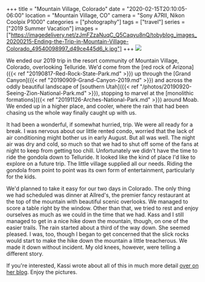 +++
title = "Mountain Village, Colorado"
date = "2020-02-15T20:10:05-06:00"
location = "Mountain Village, CO"
camera = "Sony A7RII, Nikon Coolpix P1000"
categories = ["photography"]
tags = ["travel"]
series = ["2019 Summer Vacation"]
images = ["https://imagedelivery.net/zJmFZzaNuqC_Q5Caqyu8nQ/tobyblog_images_20200215-Ending-the-Trip-in-Mountain-Village-Colorado_49540098997_d49ce445d6_k.jpg"]
+++
![](https://imagedelivery.net/zJmFZzaNuqC_Q5Caqyu8nQ/tobyblog_images_20200215-Ending-the-Trip-in-Mountain-Village-Colorado_49540098997_d49ce445d6_k.jpg/fit=scale-down,w=780,sharpen=1,f=auto,q=0.9,slow-connection-quality=0.3)
<!--more-->

We ended our 2019 trip in the resort community of Mountain Village, Colorado, overlooking Telluride. We'd come from the [red rock of Arizona]({{< ref "20190817-Red-Rock-State-Park.md" >}}) up through the [Grand Canyon]({{< ref "20190909-Grand-Canyon-2019.md" >}}) and across the oddly beautiful landscape of [southern Utah]({{< ref "/photos/20190920-Seeing-Zion-National-Park.md" >}}), stopping to marvel at the [monolithic formations]({{< ref "20191126-Arches-National-Park.md" >}}) around Moab. We ended up in a higher place, and cooler, where the rain that had been chasing us the whole way finally caught up with us. 

It had been a wonderful, if somewhat hurried, trip. We were all ready for a break. I was nervous about our little rented condo, worried that the lack of air conditioning might bother us in early August. But all was well. The night air was dry and cold, so much so that we had to shut off some of the fans at night to keep from getting too chill. Unfortunately we didn't have the time to ride the gondola down to Telluride. It looked like the kind of place I'd like to explore on a future trip. The little village supplied all our needs. Riding the gondola from point to point was its own form of entertainment, particularly for the kids. 

We'd planned to take it easy for our two days in Colorado. The only thing we had scheduled was dinner at Allred's, the premier fancy restaurant at the top of the mountain with beautiful scenic overlooks. We managed to score a table right by the window. Other than that, we tried to rest and enjoy ourselves as much as we could in the time that we had. Kass and I still managed to get in a nice hike down the mountain, though, on one of the easier trails. The rain started about a third of the way down. She seemed pleased. I was, too, though I began to get concerned that the slick rocks would start to make the hike down the mountain a little treacherous. We made it down without incident. My old knees, however, were telling a different story.

If you're interested, Kassi wrote about all of this in much more detail [over on her blog](https://kassiblogtoo.blogspot.com/2019/09/2019-marks-family-vacation-part-v.html). Enjoy the pictures.

<div id="mygallery">
		<a class="swipebox" href="https://imagedelivery.net/zJmFZzaNuqC_Q5Caqyu8nQ/tobyblog_images_20200215-Ending-the-Trip-in-Mountain-Village-Colorado_49540108012_d57019241b_k.jpg/fit=scale-down,w=1024,sharpen=1,f=auto,q=0.9,slow-connection-quality=0.3">
			    <img alt="" src="https://imagedelivery.net/zJmFZzaNuqC_Q5Caqyu8nQ/tobyblog_images_20200215-Ending-the-Trip-in-Mountain-Village-Colorado_49540108012_d57019241b_k.jpg/fit=scale-down,w=365,sharpen=1,f=auto,q=0.9,slow-connection-quality=0.3"></a>
		<a class="swipebox" href="https://imagedelivery.net/zJmFZzaNuqC_Q5Caqyu8nQ/tobyblog_images_20200215-Ending-the-Trip-in-Mountain-Village-Colorado_49540053127_a006c34f4d_k.jpg/fit=scale-down,w=1024,sharpen=1,f=auto,q=0.9,slow-connection-quality=0.3">
			    <img alt="" src="https://imagedelivery.net/zJmFZzaNuqC_Q5Caqyu8nQ/tobyblog_images_20200215-Ending-the-Trip-in-Mountain-Village-Colorado_49540053127_a006c34f4d_k.jpg/fit=scale-down,w=365,sharpen=1,f=auto,q=0.9,slow-connection-quality=0.3"></a>
		<a class="swipebox" href="https://imagedelivery.net/zJmFZzaNuqC_Q5Caqyu8nQ/tobyblog_images_20200215-Ending-the-Trip-in-Mountain-Village-Colorado_49540092682_ece3850496_k.jpg/fit=scale-down,w=1024,sharpen=1,f=auto,q=0.9,slow-connection-quality=0.3">
			    <img alt="" src="https://imagedelivery.net/zJmFZzaNuqC_Q5Caqyu8nQ/tobyblog_images_20200215-Ending-the-Trip-in-Mountain-Village-Colorado_49540092682_ece3850496_k.jpg/fit=scale-down,w=365,sharpen=1,f=auto,q=0.9,slow-connection-quality=0.3"></a>
		<a class="swipebox" href="https://imagedelivery.net/zJmFZzaNuqC_Q5Caqyu8nQ/tobyblog_images_20200215-Ending-the-Trip-in-Mountain-Village-Colorado_49540091252_a83224de2b_k.jpg/fit=scale-down,w=1024,sharpen=1,f=auto,q=0.9,slow-connection-quality=0.3">
			    <img alt="" src="https://imagedelivery.net/zJmFZzaNuqC_Q5Caqyu8nQ/tobyblog_images_20200215-Ending-the-Trip-in-Mountain-Village-Colorado_49540091252_a83224de2b_k.jpg/fit=scale-down,w=365,sharpen=1,f=auto,q=0.9,slow-connection-quality=0.3"></a>
		<a class="swipebox" href="https://imagedelivery.net/zJmFZzaNuqC_Q5Caqyu8nQ/tobyblog_images_20200215-Ending-the-Trip-in-Mountain-Village-Colorado_49539849056_331ceecf63_k.jpg/fit=scale-down,w=1024,sharpen=1,f=auto,q=0.9,slow-connection-quality=0.3">
			    <img alt="" src="https://imagedelivery.net/zJmFZzaNuqC_Q5Caqyu8nQ/tobyblog_images_20200215-Ending-the-Trip-in-Mountain-Village-Colorado_49539849056_331ceecf63_k.jpg/fit=scale-down,w=365,sharpen=1,f=auto,q=0.9,slow-connection-quality=0.3"></a>
		<a class="swipebox" href="https://imagedelivery.net/zJmFZzaNuqC_Q5Caqyu8nQ/tobyblog_images_20200215-Ending-the-Trip-in-Mountain-Village-Colorado_49539377353_7f97623171_k.jpg/fit=scale-down,w=1024,sharpen=1,f=auto,q=0.9,slow-connection-quality=0.3">
			    <img alt="" src="https://imagedelivery.net/zJmFZzaNuqC_Q5Caqyu8nQ/tobyblog_images_20200215-Ending-the-Trip-in-Mountain-Village-Colorado_49539377353_7f97623171_k.jpg/fit=scale-down,w=365,sharpen=1,f=auto,q=0.9,slow-connection-quality=0.3"></a>
		<a class="swipebox" href="https://imagedelivery.net/zJmFZzaNuqC_Q5Caqyu8nQ/tobyblog_images_20200215-Ending-the-Trip-in-Mountain-Village-Colorado_49539874706_98232a54e1_k.jpg/fit=scale-down,w=1024,sharpen=1,f=auto,q=0.9,slow-connection-quality=0.3">
			    <img alt="" src="https://imagedelivery.net/zJmFZzaNuqC_Q5Caqyu8nQ/tobyblog_images_20200215-Ending-the-Trip-in-Mountain-Village-Colorado_49539874706_98232a54e1_k.jpg/fit=scale-down,w=365,sharpen=1,f=auto,q=0.9,slow-connection-quality=0.3"></a>
		<a class="swipebox" href="https://imagedelivery.net/zJmFZzaNuqC_Q5Caqyu8nQ/tobyblog_images_20200215-Ending-the-Trip-in-Mountain-Village-Colorado_49540089257_e0281de828_k.jpg/fit=scale-down,w=1024,sharpen=1,f=auto,q=0.9,slow-connection-quality=0.3">
			    <img alt="" src="https://imagedelivery.net/zJmFZzaNuqC_Q5Caqyu8nQ/tobyblog_images_20200215-Ending-the-Trip-in-Mountain-Village-Colorado_49540089257_e0281de828_k.jpg/fit=scale-down,w=365,sharpen=1,f=auto,q=0.9,slow-connection-quality=0.3"></a>
		<a class="swipebox" href="https://imagedelivery.net/zJmFZzaNuqC_Q5Caqyu8nQ/tobyblog_images_20200215-Ending-the-Trip-in-Mountain-Village-Colorado_49539851346_c061f18470_k.jpg/fit=scale-down,w=1024,sharpen=1,f=auto,q=0.9,slow-connection-quality=0.3">
			    <img alt="" src="https://imagedelivery.net/zJmFZzaNuqC_Q5Caqyu8nQ/tobyblog_images_20200215-Ending-the-Trip-in-Mountain-Village-Colorado_49539851346_c061f18470_k.jpg/fit=scale-down,w=365,sharpen=1,f=auto,q=0.9,slow-connection-quality=0.3"></a>
		<a class="swipebox" href="https://imagedelivery.net/zJmFZzaNuqC_Q5Caqyu8nQ/tobyblog_images_20200215-Ending-the-Trip-in-Mountain-Village-Colorado_49539860091_03aaacece8_k.jpg/fit=scale-down,w=1024,sharpen=1,f=auto,q=0.9,slow-connection-quality=0.3">
			    <img alt="" src="https://imagedelivery.net/zJmFZzaNuqC_Q5Caqyu8nQ/tobyblog_images_20200215-Ending-the-Trip-in-Mountain-Village-Colorado_49539860091_03aaacece8_k.jpg/fit=scale-down,w=365,sharpen=1,f=auto,q=0.9,slow-connection-quality=0.3"></a>
		<a class="swipebox" href="https://imagedelivery.net/zJmFZzaNuqC_Q5Caqyu8nQ/tobyblog_images_20200215-Ending-the-Trip-in-Mountain-Village-Colorado_49540059927_26247e0145_k.jpg/fit=scale-down,w=1024,sharpen=1,f=auto,q=0.9,slow-connection-quality=0.3">
			    <img alt="" src="https://imagedelivery.net/zJmFZzaNuqC_Q5Caqyu8nQ/tobyblog_images_20200215-Ending-the-Trip-in-Mountain-Village-Colorado_49540059927_26247e0145_k.jpg/fit=scale-down,w=365,sharpen=1,f=auto,q=0.9,slow-connection-quality=0.3"></a>
		<a class="swipebox" href="https://imagedelivery.net/zJmFZzaNuqC_Q5Caqyu8nQ/tobyblog_images_20200215-Ending-the-Trip-in-Mountain-Village-Colorado_49540086717_cbf249cd83_k.jpg/fit=scale-down,w=1024,sharpen=1,f=auto,q=0.9,slow-connection-quality=0.3">
			    <img alt="" src="https://imagedelivery.net/zJmFZzaNuqC_Q5Caqyu8nQ/tobyblog_images_20200215-Ending-the-Trip-in-Mountain-Village-Colorado_49540086717_cbf249cd83_k.jpg/fit=scale-down,w=365,sharpen=1,f=auto,q=0.9,slow-connection-quality=0.3"></a>
		<a class="swipebox" href="https://imagedelivery.net/zJmFZzaNuqC_Q5Caqyu8nQ/tobyblog_images_20200215-Ending-the-Trip-in-Mountain-Village-Colorado_49540055137_e6aa0a1649_k.jpg/fit=scale-down,w=1024,sharpen=1,f=auto,q=0.9,slow-connection-quality=0.3">
			    <img alt="" src="https://imagedelivery.net/zJmFZzaNuqC_Q5Caqyu8nQ/tobyblog_images_20200215-Ending-the-Trip-in-Mountain-Village-Colorado_49540055137_e6aa0a1649_k.jpg/fit=scale-down,w=365,sharpen=1,f=auto,q=0.9,slow-connection-quality=0.3"></a>
		<a class="swipebox" href="https://imagedelivery.net/zJmFZzaNuqC_Q5Caqyu8nQ/tobyblog_images_20200215-Ending-the-Trip-in-Mountain-Village-Colorado_49539837396_be85d6a0da_k.jpg/fit=scale-down,w=1024,sharpen=1,f=auto,q=0.9,slow-connection-quality=0.3">
			    <img alt="" src="https://imagedelivery.net/zJmFZzaNuqC_Q5Caqyu8nQ/tobyblog_images_20200215-Ending-the-Trip-in-Mountain-Village-Colorado_49539837396_be85d6a0da_k.jpg/fit=scale-down,w=365,sharpen=1,f=auto,q=0.9,slow-connection-quality=0.3"></a>
		<a class="swipebox" href="https://imagedelivery.net/zJmFZzaNuqC_Q5Caqyu8nQ/tobyblog_images_20200215-Ending-the-Trip-in-Mountain-Village-Colorado_49539850361_56a01fc478_k.jpg/fit=scale-down,w=1024,sharpen=1,f=auto,q=0.9,slow-connection-quality=0.3">
			    <img alt="" src="https://imagedelivery.net/zJmFZzaNuqC_Q5Caqyu8nQ/tobyblog_images_20200215-Ending-the-Trip-in-Mountain-Village-Colorado_49539850361_56a01fc478_k.jpg/fit=scale-down,w=365,sharpen=1,f=auto,q=0.9,slow-connection-quality=0.3"></a>
		<a class="swipebox" href="https://imagedelivery.net/zJmFZzaNuqC_Q5Caqyu8nQ/tobyblog_images_20200215-Ending-the-Trip-in-Mountain-Village-Colorado_49539834026_3354880e8e_k.jpg/fit=scale-down,w=1024,sharpen=1,f=auto,q=0.9,slow-connection-quality=0.3">
			    <img alt="" src="https://imagedelivery.net/zJmFZzaNuqC_Q5Caqyu8nQ/tobyblog_images_20200215-Ending-the-Trip-in-Mountain-Village-Colorado_49539834026_3354880e8e_k.jpg/fit=scale-down,w=365,sharpen=1,f=auto,q=0.9,slow-connection-quality=0.3"></a>
		<a class="swipebox" href="https://imagedelivery.net/zJmFZzaNuqC_Q5Caqyu8nQ/tobyblog_images_20200215-Ending-the-Trip-in-Mountain-Village-Colorado_49539360853_09a13e0a66_k.jpg/fit=scale-down,w=1024,sharpen=1,f=auto,q=0.9,slow-connection-quality=0.3">
			    <img alt="" src="https://imagedelivery.net/zJmFZzaNuqC_Q5Caqyu8nQ/tobyblog_images_20200215-Ending-the-Trip-in-Mountain-Village-Colorado_49539360853_09a13e0a66_k.jpg/fit=scale-down,w=365,sharpen=1,f=auto,q=0.9,slow-connection-quality=0.3"></a>
		<a class="swipebox" href="https://imagedelivery.net/zJmFZzaNuqC_Q5Caqyu8nQ/tobyblog_images_20200215-Ending-the-Trip-in-Mountain-Village-Colorado_49539379413_9a960385b4_k.jpg/fit=scale-down,w=1024,sharpen=1,f=auto,q=0.9,slow-connection-quality=0.3">
			    <img alt="" src="https://imagedelivery.net/zJmFZzaNuqC_Q5Caqyu8nQ/tobyblog_images_20200215-Ending-the-Trip-in-Mountain-Village-Colorado_49539379413_9a960385b4_k.jpg/fit=scale-down,w=365,sharpen=1,f=auto,q=0.9,slow-connection-quality=0.3"></a>
		<a class="swipebox" href="https://imagedelivery.net/zJmFZzaNuqC_Q5Caqyu8nQ/tobyblog_images_20200215-Ending-the-Trip-in-Mountain-Village-Colorado_49539350818_bbd3146204_k.jpg/fit=scale-down,w=1024,sharpen=1,f=auto,q=0.9,slow-connection-quality=0.3">
			    <img alt="" src="https://imagedelivery.net/zJmFZzaNuqC_Q5Caqyu8nQ/tobyblog_images_20200215-Ending-the-Trip-in-Mountain-Village-Colorado_49539350818_bbd3146204_k.jpg/fit=scale-down,w=365,sharpen=1,f=auto,q=0.9,slow-connection-quality=0.3"></a>
		<a class="swipebox" href="https://imagedelivery.net/zJmFZzaNuqC_Q5Caqyu8nQ/tobyblog_images_20200215-Ending-the-Trip-in-Mountain-Village-Colorado_49540076767_eabcd0b72d_k.jpg/fit=scale-down,w=1024,sharpen=1,f=auto,q=0.9,slow-connection-quality=0.3">
			    <img alt="" src="https://imagedelivery.net/zJmFZzaNuqC_Q5Caqyu8nQ/tobyblog_images_20200215-Ending-the-Trip-in-Mountain-Village-Colorado_49540076767_eabcd0b72d_k.jpg/fit=scale-down,w=365,sharpen=1,f=auto,q=0.9,slow-connection-quality=0.3"></a>
		<a class="swipebox" href="https://imagedelivery.net/zJmFZzaNuqC_Q5Caqyu8nQ/tobyblog_images_20200215-Ending-the-Trip-in-Mountain-Village-Colorado_49539364273_9ab239bcd8_k.jpg/fit=scale-down,w=1024,sharpen=1,f=auto,q=0.9,slow-connection-quality=0.3">
			    <img alt="" src="https://imagedelivery.net/zJmFZzaNuqC_Q5Caqyu8nQ/tobyblog_images_20200215-Ending-the-Trip-in-Mountain-Village-Colorado_49539364273_9ab239bcd8_k.jpg/fit=scale-down,w=365,sharpen=1,f=auto,q=0.9,slow-connection-quality=0.3"></a>
		<a class="swipebox" href="https://imagedelivery.net/zJmFZzaNuqC_Q5Caqyu8nQ/tobyblog_images_20200215-Ending-the-Trip-in-Mountain-Village-Colorado_49539864041_cf91c12d9c_k.jpg/fit=scale-down,w=1024,sharpen=1,f=auto,q=0.9,slow-connection-quality=0.3">
			    <img alt="" src="https://imagedelivery.net/zJmFZzaNuqC_Q5Caqyu8nQ/tobyblog_images_20200215-Ending-the-Trip-in-Mountain-Village-Colorado_49539864041_cf91c12d9c_k.jpg/fit=scale-down,w=365,sharpen=1,f=auto,q=0.9,slow-connection-quality=0.3"></a>
		<a class="swipebox" href="https://imagedelivery.net/zJmFZzaNuqC_Q5Caqyu8nQ/tobyblog_images_20200215-Ending-the-Trip-in-Mountain-Village-Colorado_49539385058_b5c68324ed_k.jpg/fit=scale-down,w=1024,sharpen=1,f=auto,q=0.9,slow-connection-quality=0.3">
			    <img alt="" src="https://imagedelivery.net/zJmFZzaNuqC_Q5Caqyu8nQ/tobyblog_images_20200215-Ending-the-Trip-in-Mountain-Village-Colorado_49539385058_b5c68324ed_k.jpg/fit=scale-down,w=365,sharpen=1,f=auto,q=0.9,slow-connection-quality=0.3"></a>
		<a class="swipebox" href="https://imagedelivery.net/zJmFZzaNuqC_Q5Caqyu8nQ/tobyblog_images_20200215-Ending-the-Trip-in-Mountain-Village-Colorado_49539880526_7974ae0228_k.jpg/fit=scale-down,w=1024,sharpen=1,f=auto,q=0.9,slow-connection-quality=0.3">
			    <img alt="" src="https://imagedelivery.net/zJmFZzaNuqC_Q5Caqyu8nQ/tobyblog_images_20200215-Ending-the-Trip-in-Mountain-Village-Colorado_49539880526_7974ae0228_k.jpg/fit=scale-down,w=365,sharpen=1,f=auto,q=0.9,slow-connection-quality=0.3"></a>
		<a class="swipebox" href="https://imagedelivery.net/zJmFZzaNuqC_Q5Caqyu8nQ/tobyblog_images_20200215-Ending-the-Trip-in-Mountain-Village-Colorado_49539373778_e8714c7cfc_k.jpg/fit=scale-down,w=1024,sharpen=1,f=auto,q=0.9,slow-connection-quality=0.3">
			    <img alt="" src="https://imagedelivery.net/zJmFZzaNuqC_Q5Caqyu8nQ/tobyblog_images_20200215-Ending-the-Trip-in-Mountain-Village-Colorado_49539373778_e8714c7cfc_k.jpg/fit=scale-down,w=365,sharpen=1,f=auto,q=0.9,slow-connection-quality=0.3"></a>
		<a class="swipebox" href="https://imagedelivery.net/zJmFZzaNuqC_Q5Caqyu8nQ/tobyblog_images_20200215-Ending-the-Trip-in-Mountain-Village-Colorado_49539861856_542273259b_k.jpg/fit=scale-down,w=1024,sharpen=1,f=auto,q=0.9,slow-connection-quality=0.3">
			    <img alt="" src="https://imagedelivery.net/zJmFZzaNuqC_Q5Caqyu8nQ/tobyblog_images_20200215-Ending-the-Trip-in-Mountain-Village-Colorado_49539861856_542273259b_k.jpg/fit=scale-down,w=365,sharpen=1,f=auto,q=0.9,slow-connection-quality=0.3"></a>
		<a class="swipebox" href="https://imagedelivery.net/zJmFZzaNuqC_Q5Caqyu8nQ/tobyblog_images_20200215-Ending-the-Trip-in-Mountain-Village-Colorado_49539331218_aa892a2f95_k.jpg/fit=scale-down,w=1024,sharpen=1,f=auto,q=0.9,slow-connection-quality=0.3">
			    <img alt="" src="https://imagedelivery.net/zJmFZzaNuqC_Q5Caqyu8nQ/tobyblog_images_20200215-Ending-the-Trip-in-Mountain-Village-Colorado_49539331218_aa892a2f95_k.jpg/fit=scale-down,w=365,sharpen=1,f=auto,q=0.9,slow-connection-quality=0.3"></a>
		<a class="swipebox" href="https://imagedelivery.net/zJmFZzaNuqC_Q5Caqyu8nQ/tobyblog_images_20200215-Ending-the-Trip-in-Mountain-Village-Colorado_49539381083_5ee2227973_k.jpg/fit=scale-down,w=1024,sharpen=1,f=auto,q=0.9,slow-connection-quality=0.3">
			    <img alt="" src="https://imagedelivery.net/zJmFZzaNuqC_Q5Caqyu8nQ/tobyblog_images_20200215-Ending-the-Trip-in-Mountain-Village-Colorado_49539381083_5ee2227973_k.jpg/fit=scale-down,w=365,sharpen=1,f=auto,q=0.9,slow-connection-quality=0.3"></a>
		<a class="swipebox" href="https://imagedelivery.net/zJmFZzaNuqC_Q5Caqyu8nQ/tobyblog_images_20200215-Ending-the-Trip-in-Mountain-Village-Colorado_49540068757_66201128ec_k.jpg/fit=scale-down,w=1024,sharpen=1,f=auto,q=0.9,slow-connection-quality=0.3">
			    <img alt="" src="https://imagedelivery.net/zJmFZzaNuqC_Q5Caqyu8nQ/tobyblog_images_20200215-Ending-the-Trip-in-Mountain-Village-Colorado_49540068757_66201128ec_k.jpg/fit=scale-down,w=365,sharpen=1,f=auto,q=0.9,slow-connection-quality=0.3"></a>
		<a class="swipebox" href="https://imagedelivery.net/zJmFZzaNuqC_Q5Caqyu8nQ/tobyblog_images_20200215-Ending-the-Trip-in-Mountain-Village-Colorado_49539349263_e07249e5d9_k.jpg/fit=scale-down,w=1024,sharpen=1,f=auto,q=0.9,slow-connection-quality=0.3">
			    <img alt="" src="https://imagedelivery.net/zJmFZzaNuqC_Q5Caqyu8nQ/tobyblog_images_20200215-Ending-the-Trip-in-Mountain-Village-Colorado_49539349263_e07249e5d9_k.jpg/fit=scale-down,w=365,sharpen=1,f=auto,q=0.9,slow-connection-quality=0.3"></a>
		<a class="swipebox" href="https://imagedelivery.net/zJmFZzaNuqC_Q5Caqyu8nQ/tobyblog_images_20200215-Ending-the-Trip-in-Mountain-Village-Colorado_49539850956_8155a814f2_k.jpg/fit=scale-down,w=1024,sharpen=1,f=auto,q=0.9,slow-connection-quality=0.3">
			    <img alt="" src="https://imagedelivery.net/zJmFZzaNuqC_Q5Caqyu8nQ/tobyblog_images_20200215-Ending-the-Trip-in-Mountain-Village-Colorado_49539850956_8155a814f2_k.jpg/fit=scale-down,w=365,sharpen=1,f=auto,q=0.9,slow-connection-quality=0.3"></a>
		<a class="swipebox" href="https://imagedelivery.net/zJmFZzaNuqC_Q5Caqyu8nQ/tobyblog_images_20200215-Ending-the-Trip-in-Mountain-Village-Colorado_49539841951_face8663fa_k.jpg/fit=scale-down,w=1024,sharpen=1,f=auto,q=0.9,slow-connection-quality=0.3">
			    <img alt="" src="https://imagedelivery.net/zJmFZzaNuqC_Q5Caqyu8nQ/tobyblog_images_20200215-Ending-the-Trip-in-Mountain-Village-Colorado_49539841951_face8663fa_k.jpg/fit=scale-down,w=365,sharpen=1,f=auto,q=0.9,slow-connection-quality=0.3"></a>
		<a class="swipebox" href="https://imagedelivery.net/zJmFZzaNuqC_Q5Caqyu8nQ/tobyblog_images_20200215-Ending-the-Trip-in-Mountain-Village-Colorado_49539349008_cb4cb544bf_k.jpg/fit=scale-down,w=1024,sharpen=1,f=auto,q=0.9,slow-connection-quality=0.3">
			    <img alt="" src="https://imagedelivery.net/zJmFZzaNuqC_Q5Caqyu8nQ/tobyblog_images_20200215-Ending-the-Trip-in-Mountain-Village-Colorado_49539349008_cb4cb544bf_k.jpg/fit=scale-down,w=365,sharpen=1,f=auto,q=0.9,slow-connection-quality=0.3"></a>
		<a class="swipebox" href="https://imagedelivery.net/zJmFZzaNuqC_Q5Caqyu8nQ/tobyblog_images_20200215-Ending-the-Trip-in-Mountain-Village-Colorado_49540107332_3e9262583e_k.jpg/fit=scale-down,w=1024,sharpen=1,f=auto,q=0.9,slow-connection-quality=0.3">
			    <img alt="" src="https://imagedelivery.net/zJmFZzaNuqC_Q5Caqyu8nQ/tobyblog_images_20200215-Ending-the-Trip-in-Mountain-Village-Colorado_49540107332_3e9262583e_k.jpg/fit=scale-down,w=365,sharpen=1,f=auto,q=0.9,slow-connection-quality=0.3"></a>
		<a class="swipebox" href="https://imagedelivery.net/zJmFZzaNuqC_Q5Caqyu8nQ/tobyblog_images_20200215-Ending-the-Trip-in-Mountain-Village-Colorado_49539867131_0276d77d3f_k.jpg/fit=scale-down,w=1024,sharpen=1,f=auto,q=0.9,slow-connection-quality=0.3">
			    <img alt="" src="https://imagedelivery.net/zJmFZzaNuqC_Q5Caqyu8nQ/tobyblog_images_20200215-Ending-the-Trip-in-Mountain-Village-Colorado_49539867131_0276d77d3f_k.jpg/fit=scale-down,w=365,sharpen=1,f=auto,q=0.9,slow-connection-quality=0.3"></a>
		<a class="swipebox" href="https://imagedelivery.net/zJmFZzaNuqC_Q5Caqyu8nQ/tobyblog_images_20200215-Ending-the-Trip-in-Mountain-Village-Colorado_49539344548_0181b10583_k.jpg/fit=scale-down,w=1024,sharpen=1,f=auto,q=0.9,slow-connection-quality=0.3">
			    <img alt="" src="https://imagedelivery.net/zJmFZzaNuqC_Q5Caqyu8nQ/tobyblog_images_20200215-Ending-the-Trip-in-Mountain-Village-Colorado_49539344548_0181b10583_k.jpg/fit=scale-down,w=365,sharpen=1,f=auto,q=0.9,slow-connection-quality=0.3"></a>
		<a class="swipebox" href="https://imagedelivery.net/zJmFZzaNuqC_Q5Caqyu8nQ/tobyblog_images_20200215-Ending-the-Trip-in-Mountain-Village-Colorado_49540106672_9366d6f78a_k.jpg/fit=scale-down,w=1024,sharpen=1,f=auto,q=0.9,slow-connection-quality=0.3">
			    <img alt="" src="https://imagedelivery.net/zJmFZzaNuqC_Q5Caqyu8nQ/tobyblog_images_20200215-Ending-the-Trip-in-Mountain-Village-Colorado_49540106672_9366d6f78a_k.jpg/fit=scale-down,w=365,sharpen=1,f=auto,q=0.9,slow-connection-quality=0.3"></a>
		<a class="swipebox" href="https://imagedelivery.net/zJmFZzaNuqC_Q5Caqyu8nQ/tobyblog_images_20200215-Ending-the-Trip-in-Mountain-Village-Colorado_49539380708_76e5ad77aa_k.jpg/fit=scale-down,w=1024,sharpen=1,f=auto,q=0.9,slow-connection-quality=0.3">
			    <img alt="" src="https://imagedelivery.net/zJmFZzaNuqC_Q5Caqyu8nQ/tobyblog_images_20200215-Ending-the-Trip-in-Mountain-Village-Colorado_49539380708_76e5ad77aa_k.jpg/fit=scale-down,w=365,sharpen=1,f=auto,q=0.9,slow-connection-quality=0.3"></a>
		<a class="swipebox" href="https://imagedelivery.net/zJmFZzaNuqC_Q5Caqyu8nQ/tobyblog_images_20200215-Ending-the-Trip-in-Mountain-Village-Colorado_49539832046_dab0ff992c_k.jpg/fit=scale-down,w=1024,sharpen=1,f=auto,q=0.9,slow-connection-quality=0.3">
			    <img alt="" src="https://imagedelivery.net/zJmFZzaNuqC_Q5Caqyu8nQ/tobyblog_images_20200215-Ending-the-Trip-in-Mountain-Village-Colorado_49539832046_dab0ff992c_k.jpg/fit=scale-down,w=365,sharpen=1,f=auto,q=0.9,slow-connection-quality=0.3"></a>
		<a class="swipebox" href="https://imagedelivery.net/zJmFZzaNuqC_Q5Caqyu8nQ/tobyblog_images_20200215-Ending-the-Trip-in-Mountain-Village-Colorado_49540100417_b1d98995bb_k.jpg/fit=scale-down,w=1024,sharpen=1,f=auto,q=0.9,slow-connection-quality=0.3">
			    <img alt="" src="https://imagedelivery.net/zJmFZzaNuqC_Q5Caqyu8nQ/tobyblog_images_20200215-Ending-the-Trip-in-Mountain-Village-Colorado_49540100417_b1d98995bb_k.jpg/fit=scale-down,w=365,sharpen=1,f=auto,q=0.9,slow-connection-quality=0.3"></a>
		<a class="swipebox" href="https://imagedelivery.net/zJmFZzaNuqC_Q5Caqyu8nQ/tobyblog_images_20200215-Ending-the-Trip-in-Mountain-Village-Colorado_49539335778_8a58c7cc29_k.jpg/fit=scale-down,w=1024,sharpen=1,f=auto,q=0.9,slow-connection-quality=0.3">
			    <img alt="" src="https://imagedelivery.net/zJmFZzaNuqC_Q5Caqyu8nQ/tobyblog_images_20200215-Ending-the-Trip-in-Mountain-Village-Colorado_49539335778_8a58c7cc29_k.jpg/fit=scale-down,w=365,sharpen=1,f=auto,q=0.9,slow-connection-quality=0.3"></a>
		<a class="swipebox" href="https://imagedelivery.net/zJmFZzaNuqC_Q5Caqyu8nQ/tobyblog_images_20200215-Ending-the-Trip-in-Mountain-Village-Colorado_49539334848_16251fd07b_k.jpg/fit=scale-down,w=1024,sharpen=1,f=auto,q=0.9,slow-connection-quality=0.3">
			    <img alt="" src="https://imagedelivery.net/zJmFZzaNuqC_Q5Caqyu8nQ/tobyblog_images_20200215-Ending-the-Trip-in-Mountain-Village-Colorado_49539334848_16251fd07b_k.jpg/fit=scale-down,w=365,sharpen=1,f=auto,q=0.9,slow-connection-quality=0.3"></a>
		<a class="swipebox" href="https://imagedelivery.net/zJmFZzaNuqC_Q5Caqyu8nQ/tobyblog_images_20200215-Ending-the-Trip-in-Mountain-Village-Colorado_49539865186_b685358f6c_k.jpg/fit=scale-down,w=1024,sharpen=1,f=auto,q=0.9,slow-connection-quality=0.3">
			    <img alt="" src="https://imagedelivery.net/zJmFZzaNuqC_Q5Caqyu8nQ/tobyblog_images_20200215-Ending-the-Trip-in-Mountain-Village-Colorado_49539865186_b685358f6c_k.jpg/fit=scale-down,w=365,sharpen=1,f=auto,q=0.9,slow-connection-quality=0.3"></a>
		<a class="swipebox" href="https://imagedelivery.net/zJmFZzaNuqC_Q5Caqyu8nQ/tobyblog_images_20200215-Ending-the-Trip-in-Mountain-Village-Colorado_49539822826_40a43ce6bc_k.jpg/fit=scale-down,w=1024,sharpen=1,f=auto,q=0.9,slow-connection-quality=0.3">
			    <img alt="" src="https://imagedelivery.net/zJmFZzaNuqC_Q5Caqyu8nQ/tobyblog_images_20200215-Ending-the-Trip-in-Mountain-Village-Colorado_49539822826_40a43ce6bc_k.jpg/fit=scale-down,w=365,sharpen=1,f=auto,q=0.9,slow-connection-quality=0.3"></a>
		<a class="swipebox" href="https://imagedelivery.net/zJmFZzaNuqC_Q5Caqyu8nQ/tobyblog_images_20200215-Ending-the-Trip-in-Mountain-Village-Colorado_49539362048_c457c16508_k.jpg/fit=scale-down,w=1024,sharpen=1,f=auto,q=0.9,slow-connection-quality=0.3">
			    <img alt="" src="https://imagedelivery.net/zJmFZzaNuqC_Q5Caqyu8nQ/tobyblog_images_20200215-Ending-the-Trip-in-Mountain-Village-Colorado_49539362048_c457c16508_k.jpg/fit=scale-down,w=365,sharpen=1,f=auto,q=0.9,slow-connection-quality=0.3"></a>
		<a class="swipebox" href="https://imagedelivery.net/zJmFZzaNuqC_Q5Caqyu8nQ/tobyblog_images_20200215-Ending-the-Trip-in-Mountain-Village-Colorado_49539332533_1adbf805e0_k.jpg/fit=scale-down,w=1024,sharpen=1,f=auto,q=0.9,slow-connection-quality=0.3">
			    <img alt="" src="https://imagedelivery.net/zJmFZzaNuqC_Q5Caqyu8nQ/tobyblog_images_20200215-Ending-the-Trip-in-Mountain-Village-Colorado_49539332533_1adbf805e0_k.jpg/fit=scale-down,w=365,sharpen=1,f=auto,q=0.9,slow-connection-quality=0.3"></a>
		<a class="swipebox" href="https://imagedelivery.net/zJmFZzaNuqC_Q5Caqyu8nQ/tobyblog_images_20200215-Ending-the-Trip-in-Mountain-Village-Colorado_49539856971_a2e5d59733_k.jpg/fit=scale-down,w=1024,sharpen=1,f=auto,q=0.9,slow-connection-quality=0.3">
			    <img alt="" src="https://imagedelivery.net/zJmFZzaNuqC_Q5Caqyu8nQ/tobyblog_images_20200215-Ending-the-Trip-in-Mountain-Village-Colorado_49539856971_a2e5d59733_k.jpg/fit=scale-down,w=365,sharpen=1,f=auto,q=0.9,slow-connection-quality=0.3"></a>
		<a class="swipebox" href="https://imagedelivery.net/zJmFZzaNuqC_Q5Caqyu8nQ/tobyblog_images_20200215-Ending-the-Trip-in-Mountain-Village-Colorado_49540087657_b2e4b76614_k.jpg/fit=scale-down,w=1024,sharpen=1,f=auto,q=0.9,slow-connection-quality=0.3">
			    <img alt="" src="https://imagedelivery.net/zJmFZzaNuqC_Q5Caqyu8nQ/tobyblog_images_20200215-Ending-the-Trip-in-Mountain-Village-Colorado_49540087657_b2e4b76614_k.jpg/fit=scale-down,w=365,sharpen=1,f=auto,q=0.9,slow-connection-quality=0.3"></a>
		<a class="swipebox" href="https://imagedelivery.net/zJmFZzaNuqC_Q5Caqyu8nQ/tobyblog_images_20200215-Ending-the-Trip-in-Mountain-Village-Colorado_49539378793_bbc57dbe9d_k.jpg/fit=scale-down,w=1024,sharpen=1,f=auto,q=0.9,slow-connection-quality=0.3">
			    <img alt="" src="https://imagedelivery.net/zJmFZzaNuqC_Q5Caqyu8nQ/tobyblog_images_20200215-Ending-the-Trip-in-Mountain-Village-Colorado_49539378793_bbc57dbe9d_k.jpg/fit=scale-down,w=365,sharpen=1,f=auto,q=0.9,slow-connection-quality=0.3"></a>
		<a class="swipebox" href="https://imagedelivery.net/zJmFZzaNuqC_Q5Caqyu8nQ/tobyblog_images_20200215-Ending-the-Trip-in-Mountain-Village-Colorado_49539365318_ee78489300_k.jpg/fit=scale-down,w=1024,sharpen=1,f=auto,q=0.9,slow-connection-quality=0.3">
			    <img alt="" src="https://imagedelivery.net/zJmFZzaNuqC_Q5Caqyu8nQ/tobyblog_images_20200215-Ending-the-Trip-in-Mountain-Village-Colorado_49539365318_ee78489300_k.jpg/fit=scale-down,w=365,sharpen=1,f=auto,q=0.9,slow-connection-quality=0.3"></a>
		<a class="swipebox" href="https://imagedelivery.net/zJmFZzaNuqC_Q5Caqyu8nQ/tobyblog_images_20200215-Ending-the-Trip-in-Mountain-Village-Colorado_49539353908_7c395bf58a_k.jpg/fit=scale-down,w=1024,sharpen=1,f=auto,q=0.9,slow-connection-quality=0.3">
			    <img alt="" src="https://imagedelivery.net/zJmFZzaNuqC_Q5Caqyu8nQ/tobyblog_images_20200215-Ending-the-Trip-in-Mountain-Village-Colorado_49539353908_7c395bf58a_k.jpg/fit=scale-down,w=365,sharpen=1,f=auto,q=0.9,slow-connection-quality=0.3"></a>
		<a class="swipebox" href="https://imagedelivery.net/zJmFZzaNuqC_Q5Caqyu8nQ/tobyblog_images_20200215-Ending-the-Trip-in-Mountain-Village-Colorado_49539847156_c0ee926882_k.jpg/fit=scale-down,w=1024,sharpen=1,f=auto,q=0.9,slow-connection-quality=0.3">
			    <img alt="" src="https://imagedelivery.net/zJmFZzaNuqC_Q5Caqyu8nQ/tobyblog_images_20200215-Ending-the-Trip-in-Mountain-Village-Colorado_49539847156_c0ee926882_k.jpg/fit=scale-down,w=365,sharpen=1,f=auto,q=0.9,slow-connection-quality=0.3"></a>
		<a class="swipebox" href="https://imagedelivery.net/zJmFZzaNuqC_Q5Caqyu8nQ/tobyblog_images_20200215-Ending-the-Trip-in-Mountain-Village-Colorado_49540077167_ad409eb0f6_k.jpg/fit=scale-down,w=1024,sharpen=1,f=auto,q=0.9,slow-connection-quality=0.3">
			    <img alt="" src="https://imagedelivery.net/zJmFZzaNuqC_Q5Caqyu8nQ/tobyblog_images_20200215-Ending-the-Trip-in-Mountain-Village-Colorado_49540077167_ad409eb0f6_k.jpg/fit=scale-down,w=365,sharpen=1,f=auto,q=0.9,slow-connection-quality=0.3"></a>
		<a class="swipebox" href="https://imagedelivery.net/zJmFZzaNuqC_Q5Caqyu8nQ/tobyblog_images_20200215-Ending-the-Trip-in-Mountain-Village-Colorado_49539359043_5772580cc3_k.jpg/fit=scale-down,w=1024,sharpen=1,f=auto,q=0.9,slow-connection-quality=0.3">
			    <img alt="" src="https://imagedelivery.net/zJmFZzaNuqC_Q5Caqyu8nQ/tobyblog_images_20200215-Ending-the-Trip-in-Mountain-Village-Colorado_49539359043_5772580cc3_k.jpg/fit=scale-down,w=365,sharpen=1,f=auto,q=0.9,slow-connection-quality=0.3"></a>
		<a class="swipebox" href="https://imagedelivery.net/zJmFZzaNuqC_Q5Caqyu8nQ/tobyblog_images_20200215-Ending-the-Trip-in-Mountain-Village-Colorado_49539855576_14faafbc49_k.jpg/fit=scale-down,w=1024,sharpen=1,f=auto,q=0.9,slow-connection-quality=0.3">
			    <img alt="" src="https://imagedelivery.net/zJmFZzaNuqC_Q5Caqyu8nQ/tobyblog_images_20200215-Ending-the-Trip-in-Mountain-Village-Colorado_49539855576_14faafbc49_k.jpg/fit=scale-down,w=365,sharpen=1,f=auto,q=0.9,slow-connection-quality=0.3"></a>
		<a class="swipebox" href="https://imagedelivery.net/zJmFZzaNuqC_Q5Caqyu8nQ/tobyblog_images_20200215-Ending-the-Trip-in-Mountain-Village-Colorado_49539336913_c3cb8a067f_k.jpg/fit=scale-down,w=1024,sharpen=1,f=auto,q=0.9,slow-connection-quality=0.3">
			    <img alt="" src="https://imagedelivery.net/zJmFZzaNuqC_Q5Caqyu8nQ/tobyblog_images_20200215-Ending-the-Trip-in-Mountain-Village-Colorado_49539336913_c3cb8a067f_k.jpg/fit=scale-down,w=365,sharpen=1,f=auto,q=0.9,slow-connection-quality=0.3"></a>
		<a class="swipebox" href="https://imagedelivery.net/zJmFZzaNuqC_Q5Caqyu8nQ/tobyblog_images_20200215-Ending-the-Trip-in-Mountain-Village-Colorado_49540066072_444cc28c4c_k.jpg/fit=scale-down,w=1024,sharpen=1,f=auto,q=0.9,slow-connection-quality=0.3">
			    <img alt="" src="https://imagedelivery.net/zJmFZzaNuqC_Q5Caqyu8nQ/tobyblog_images_20200215-Ending-the-Trip-in-Mountain-Village-Colorado_49540066072_444cc28c4c_k.jpg/fit=scale-down,w=365,sharpen=1,f=auto,q=0.9,slow-connection-quality=0.3"></a>
		<a class="swipebox" href="https://imagedelivery.net/zJmFZzaNuqC_Q5Caqyu8nQ/tobyblog_images_20200215-Ending-the-Trip-in-Mountain-Village-Colorado_49539369248_42d0c82cbb_k.jpg/fit=scale-down,w=1024,sharpen=1,f=auto,q=0.9,slow-connection-quality=0.3">
			    <img alt="" src="https://imagedelivery.net/zJmFZzaNuqC_Q5Caqyu8nQ/tobyblog_images_20200215-Ending-the-Trip-in-Mountain-Village-Colorado_49539369248_42d0c82cbb_k.jpg/fit=scale-down,w=365,sharpen=1,f=auto,q=0.9,slow-connection-quality=0.3"></a>
		<a class="swipebox" href="https://imagedelivery.net/zJmFZzaNuqC_Q5Caqyu8nQ/tobyblog_images_20200215-Ending-the-Trip-in-Mountain-Village-Colorado_49540063682_abed739058_k.jpg/fit=scale-down,w=1024,sharpen=1,f=auto,q=0.9,slow-connection-quality=0.3">
			    <img alt="" src="https://imagedelivery.net/zJmFZzaNuqC_Q5Caqyu8nQ/tobyblog_images_20200215-Ending-the-Trip-in-Mountain-Village-Colorado_49540063682_abed739058_k.jpg/fit=scale-down,w=365,sharpen=1,f=auto,q=0.9,slow-connection-quality=0.3"></a>
		<a class="swipebox" href="https://imagedelivery.net/zJmFZzaNuqC_Q5Caqyu8nQ/tobyblog_images_20200215-Ending-the-Trip-in-Mountain-Village-Colorado_49540095392_0c3e70798f_k.jpg/fit=scale-down,w=1024,sharpen=1,f=auto,q=0.9,slow-connection-quality=0.3">
			    <img alt="" src="https://imagedelivery.net/zJmFZzaNuqC_Q5Caqyu8nQ/tobyblog_images_20200215-Ending-the-Trip-in-Mountain-Village-Colorado_49540095392_0c3e70798f_k.jpg/fit=scale-down,w=365,sharpen=1,f=auto,q=0.9,slow-connection-quality=0.3"></a>
		<a class="swipebox" href="https://imagedelivery.net/zJmFZzaNuqC_Q5Caqyu8nQ/tobyblog_images_20200215-Ending-the-Trip-in-Mountain-Village-Colorado_49540056137_a8e9880403_k.jpg/fit=scale-down,w=1024,sharpen=1,f=auto,q=0.9,slow-connection-quality=0.3">
			    <img alt="" src="https://imagedelivery.net/zJmFZzaNuqC_Q5Caqyu8nQ/tobyblog_images_20200215-Ending-the-Trip-in-Mountain-Village-Colorado_49540056137_a8e9880403_k.jpg/fit=scale-down,w=365,sharpen=1,f=auto,q=0.9,slow-connection-quality=0.3"></a>
		<a class="swipebox" href="https://imagedelivery.net/zJmFZzaNuqC_Q5Caqyu8nQ/tobyblog_images_20200215-Ending-the-Trip-in-Mountain-Village-Colorado_49539346473_73131a29ca_k.jpg/fit=scale-down,w=1024,sharpen=1,f=auto,q=0.9,slow-connection-quality=0.3">
			    <img alt="" src="https://imagedelivery.net/zJmFZzaNuqC_Q5Caqyu8nQ/tobyblog_images_20200215-Ending-the-Trip-in-Mountain-Village-Colorado_49539346473_73131a29ca_k.jpg/fit=scale-down,w=365,sharpen=1,f=auto,q=0.9,slow-connection-quality=0.3"></a>
		<a class="swipebox" href="https://imagedelivery.net/zJmFZzaNuqC_Q5Caqyu8nQ/tobyblog_images_20200215-Ending-the-Trip-in-Mountain-Village-Colorado_49539374823_626f897f27_k.jpg/fit=scale-down,w=1024,sharpen=1,f=auto,q=0.9,slow-connection-quality=0.3">
			    <img alt="" src="https://imagedelivery.net/zJmFZzaNuqC_Q5Caqyu8nQ/tobyblog_images_20200215-Ending-the-Trip-in-Mountain-Village-Colorado_49539374823_626f897f27_k.jpg/fit=scale-down,w=365,sharpen=1,f=auto,q=0.9,slow-connection-quality=0.3"></a>
		<a class="swipebox" href="https://imagedelivery.net/zJmFZzaNuqC_Q5Caqyu8nQ/tobyblog_images_20200215-Ending-the-Trip-in-Mountain-Village-Colorado_49540096157_2944b710ad_k.jpg/fit=scale-down,w=1024,sharpen=1,f=auto,q=0.9,slow-connection-quality=0.3">
			    <img alt="" src="https://imagedelivery.net/zJmFZzaNuqC_Q5Caqyu8nQ/tobyblog_images_20200215-Ending-the-Trip-in-Mountain-Village-Colorado_49540096157_2944b710ad_k.jpg/fit=scale-down,w=365,sharpen=1,f=auto,q=0.9,slow-connection-quality=0.3"></a>
		<a class="swipebox" href="https://imagedelivery.net/zJmFZzaNuqC_Q5Caqyu8nQ/tobyblog_images_20200215-Ending-the-Trip-in-Mountain-Village-Colorado_49539325128_d55cc3ce00_k.jpg/fit=scale-down,w=1024,sharpen=1,f=auto,q=0.9,slow-connection-quality=0.3">
			    <img alt="" src="https://imagedelivery.net/zJmFZzaNuqC_Q5Caqyu8nQ/tobyblog_images_20200215-Ending-the-Trip-in-Mountain-Village-Colorado_49539325128_d55cc3ce00_k.jpg/fit=scale-down,w=365,sharpen=1,f=auto,q=0.9,slow-connection-quality=0.3"></a>
		<a class="swipebox" href="https://imagedelivery.net/zJmFZzaNuqC_Q5Caqyu8nQ/tobyblog_images_20200215-Ending-the-Trip-in-Mountain-Village-Colorado_49539856316_19085d98b8_k.jpg/fit=scale-down,w=1024,sharpen=1,f=auto,q=0.9,slow-connection-quality=0.3">
			    <img alt="" src="https://imagedelivery.net/zJmFZzaNuqC_Q5Caqyu8nQ/tobyblog_images_20200215-Ending-the-Trip-in-Mountain-Village-Colorado_49539856316_19085d98b8_k.jpg/fit=scale-down,w=365,sharpen=1,f=auto,q=0.9,slow-connection-quality=0.3"></a>
		<a class="swipebox" href="https://imagedelivery.net/zJmFZzaNuqC_Q5Caqyu8nQ/tobyblog_images_20200215-Ending-the-Trip-in-Mountain-Village-Colorado_49540062362_ebe19627c5_k.jpg/fit=scale-down,w=1024,sharpen=1,f=auto,q=0.9,slow-connection-quality=0.3">
			    <img alt="" src="https://imagedelivery.net/zJmFZzaNuqC_Q5Caqyu8nQ/tobyblog_images_20200215-Ending-the-Trip-in-Mountain-Village-Colorado_49540062362_ebe19627c5_k.jpg/fit=scale-down,w=365,sharpen=1,f=auto,q=0.9,slow-connection-quality=0.3"></a>
		<a class="swipebox" href="https://imagedelivery.net/zJmFZzaNuqC_Q5Caqyu8nQ/tobyblog_images_20200215-Ending-the-Trip-in-Mountain-Village-Colorado_49539838061_0e12d4dd6c_k.jpg/fit=scale-down,w=1024,sharpen=1,f=auto,q=0.9,slow-connection-quality=0.3">
			    <img alt="" src="https://imagedelivery.net/zJmFZzaNuqC_Q5Caqyu8nQ/tobyblog_images_20200215-Ending-the-Trip-in-Mountain-Village-Colorado_49539838061_0e12d4dd6c_k.jpg/fit=scale-down,w=365,sharpen=1,f=auto,q=0.9,slow-connection-quality=0.3"></a>
		<a class="swipebox" href="https://imagedelivery.net/zJmFZzaNuqC_Q5Caqyu8nQ/tobyblog_images_20200215-Ending-the-Trip-in-Mountain-Village-Colorado_49539345473_c537dae3bd_k.jpg/fit=scale-down,w=1024,sharpen=1,f=auto,q=0.9,slow-connection-quality=0.3">
			    <img alt="" src="https://imagedelivery.net/zJmFZzaNuqC_Q5Caqyu8nQ/tobyblog_images_20200215-Ending-the-Trip-in-Mountain-Village-Colorado_49539345473_c537dae3bd_k.jpg/fit=scale-down,w=365,sharpen=1,f=auto,q=0.9,slow-connection-quality=0.3"></a>
		<a class="swipebox" href="https://imagedelivery.net/zJmFZzaNuqC_Q5Caqyu8nQ/tobyblog_images_20200215-Ending-the-Trip-in-Mountain-Village-Colorado_49540083202_2f4b6bf82c_k.jpg/fit=scale-down,w=1024,sharpen=1,f=auto,q=0.9,slow-connection-quality=0.3">
			    <img alt="" src="https://imagedelivery.net/zJmFZzaNuqC_Q5Caqyu8nQ/tobyblog_images_20200215-Ending-the-Trip-in-Mountain-Village-Colorado_49540083202_2f4b6bf82c_k.jpg/fit=scale-down,w=365,sharpen=1,f=auto,q=0.9,slow-connection-quality=0.3"></a>
		<a class="swipebox" href="https://imagedelivery.net/zJmFZzaNuqC_Q5Caqyu8nQ/tobyblog_images_20200215-Ending-the-Trip-in-Mountain-Village-Colorado_49540084402_3a5a611361_k.jpg/fit=scale-down,w=1024,sharpen=1,f=auto,q=0.9,slow-connection-quality=0.3">
			    <img alt="" src="https://imagedelivery.net/zJmFZzaNuqC_Q5Caqyu8nQ/tobyblog_images_20200215-Ending-the-Trip-in-Mountain-Village-Colorado_49540084402_3a5a611361_k.jpg/fit=scale-down,w=365,sharpen=1,f=auto,q=0.9,slow-connection-quality=0.3"></a>
		<a class="swipebox" href="https://imagedelivery.net/zJmFZzaNuqC_Q5Caqyu8nQ/tobyblog_images_20200215-Ending-the-Trip-in-Mountain-Village-Colorado_49539867666_22d6120497_k.jpg/fit=scale-down,w=1024,sharpen=1,f=auto,q=0.9,slow-connection-quality=0.3">
			    <img alt="" src="https://imagedelivery.net/zJmFZzaNuqC_Q5Caqyu8nQ/tobyblog_images_20200215-Ending-the-Trip-in-Mountain-Village-Colorado_49539867666_22d6120497_k.jpg/fit=scale-down,w=365,sharpen=1,f=auto,q=0.9,slow-connection-quality=0.3"></a>
		<a class="swipebox" href="https://imagedelivery.net/zJmFZzaNuqC_Q5Caqyu8nQ/tobyblog_images_20200215-Ending-the-Trip-in-Mountain-Village-Colorado_49539372943_dd0a941fff_k.jpg/fit=scale-down,w=1024,sharpen=1,f=auto,q=0.9,slow-connection-quality=0.3">
			    <img alt="" src="https://imagedelivery.net/zJmFZzaNuqC_Q5Caqyu8nQ/tobyblog_images_20200215-Ending-the-Trip-in-Mountain-Village-Colorado_49539372943_dd0a941fff_k.jpg/fit=scale-down,w=365,sharpen=1,f=auto,q=0.9,slow-connection-quality=0.3"></a>
		<a class="swipebox" href="https://imagedelivery.net/zJmFZzaNuqC_Q5Caqyu8nQ/tobyblog_images_20200215-Ending-the-Trip-in-Mountain-Village-Colorado_49539333703_5ddda00a6d_k.jpg/fit=scale-down,w=1024,sharpen=1,f=auto,q=0.9,slow-connection-quality=0.3">
			    <img alt="" src="https://imagedelivery.net/zJmFZzaNuqC_Q5Caqyu8nQ/tobyblog_images_20200215-Ending-the-Trip-in-Mountain-Village-Colorado_49539333703_5ddda00a6d_k.jpg/fit=scale-down,w=365,sharpen=1,f=auto,q=0.9,slow-connection-quality=0.3"></a>
		<a class="swipebox" href="https://imagedelivery.net/zJmFZzaNuqC_Q5Caqyu8nQ/tobyblog_images_20200215-Ending-the-Trip-in-Mountain-Village-Colorado_49540088797_500e7becc2_k.jpg/fit=scale-down,w=1024,sharpen=1,f=auto,q=0.9,slow-connection-quality=0.3">
			    <img alt="" src="https://imagedelivery.net/zJmFZzaNuqC_Q5Caqyu8nQ/tobyblog_images_20200215-Ending-the-Trip-in-Mountain-Village-Colorado_49540088797_500e7becc2_k.jpg/fit=scale-down,w=365,sharpen=1,f=auto,q=0.9,slow-connection-quality=0.3"></a>
		<a class="swipebox" href="https://imagedelivery.net/zJmFZzaNuqC_Q5Caqyu8nQ/tobyblog_images_20200215-Ending-the-Trip-in-Mountain-Village-Colorado_49540083962_61c0c9636a_k.jpg/fit=scale-down,w=1024,sharpen=1,f=auto,q=0.9,slow-connection-quality=0.3">
			    <img alt="" src="https://imagedelivery.net/zJmFZzaNuqC_Q5Caqyu8nQ/tobyblog_images_20200215-Ending-the-Trip-in-Mountain-Village-Colorado_49540083962_61c0c9636a_k.jpg/fit=scale-down,w=365,sharpen=1,f=auto,q=0.9,slow-connection-quality=0.3"></a>
		<a class="swipebox" href="https://imagedelivery.net/zJmFZzaNuqC_Q5Caqyu8nQ/tobyblog_images_20200215-Ending-the-Trip-in-Mountain-Village-Colorado_49539821881_746968d40c_k.jpg/fit=scale-down,w=1024,sharpen=1,f=auto,q=0.9,slow-connection-quality=0.3">
			    <img alt="" src="https://imagedelivery.net/zJmFZzaNuqC_Q5Caqyu8nQ/tobyblog_images_20200215-Ending-the-Trip-in-Mountain-Village-Colorado_49539821881_746968d40c_k.jpg/fit=scale-down,w=365,sharpen=1,f=auto,q=0.9,slow-connection-quality=0.3"></a>
		<a class="swipebox" href="https://imagedelivery.net/zJmFZzaNuqC_Q5Caqyu8nQ/tobyblog_images_20200215-Ending-the-Trip-in-Mountain-Village-Colorado_49539862506_ed27fbe733_k.jpg/fit=scale-down,w=1024,sharpen=1,f=auto,q=0.9,slow-connection-quality=0.3">
			    <img alt="" src="https://imagedelivery.net/zJmFZzaNuqC_Q5Caqyu8nQ/tobyblog_images_20200215-Ending-the-Trip-in-Mountain-Village-Colorado_49539862506_ed27fbe733_k.jpg/fit=scale-down,w=365,sharpen=1,f=auto,q=0.9,slow-connection-quality=0.3"></a>
		<a class="swipebox" href="https://imagedelivery.net/zJmFZzaNuqC_Q5Caqyu8nQ/tobyblog_images_20200215-Ending-the-Trip-in-Mountain-Village-Colorado_49540098997_d49ce445d6_k.jpg/fit=scale-down,w=1024,sharpen=1,f=auto,q=0.9,slow-connection-quality=0.3">
			    <img alt="" src="https://imagedelivery.net/zJmFZzaNuqC_Q5Caqyu8nQ/tobyblog_images_20200215-Ending-the-Trip-in-Mountain-Village-Colorado_49540098997_d49ce445d6_k.jpg/fit=scale-down,w=365,sharpen=1,f=auto,q=0.9,slow-connection-quality=0.3"></a>
</div>
